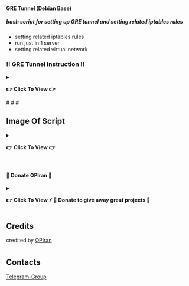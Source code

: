 
#### GRE Tunnel (Debian Base)

##### bash script for setting up GRE tunnel and setting related iptables rules
 - setting related iptables rules
 - run just in 1 server
 - setting related virtual network



### ‼️ GRE Tunnel Instruction ‼️ 

<details>

 <summary><p><b> 👉 Click To View 👉 </b></p></summary>
 
 - root previllage ( sudo -i )


         
#### in your local (IRAN) VPS
##### Ubuntu & Debian           
```
wget -4 -N https://raw.githubusercontent.com/opiran-club/gre-tunnel/main/opiran-gre && chmod +x opiran-gre && ./opiran-gre
```

#### For Next usage
```
./opiran-gre
```

</details>
#
#
#

## Image Of Script
<details>
 <summary><p><b> 👉 Click To View 👉 </b></p></summary>


</details>

#
#
#

#### 🎁 Donate OPIran 🎁

<details>
 
<summary><p><b> 👉 Click To View <b>⚡️ 🎁 Donate to give away great projects 🎁</b></b></p></summary>
 
 ✅ USDT (ERC20)

🔗 Link : 
 ```

 ```
 
 ✅ TRX (TRC20)

🔗 Link : 
 ```

 ```
</details>


## Credits

credited by [OPIran](https://github.com/opiran-club)
#
#

## Contacts

[Telegram-Group](https://t,me/OPIranCluB)
